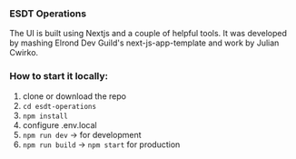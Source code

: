### ESDT Operations

The UI is built using Nextjs and a couple of helpful tools. It was developed by mashing Elrond Dev Guild's next-js-app-template and work by Julian Cwirko. 

### How to start it locally:
1. clone or download the repo
2. `cd esdt-operations`
3. `npm install`
4. configure .env.local
6. `npm run dev` -> for development
7. `npm run build` -> `npm start` for production

